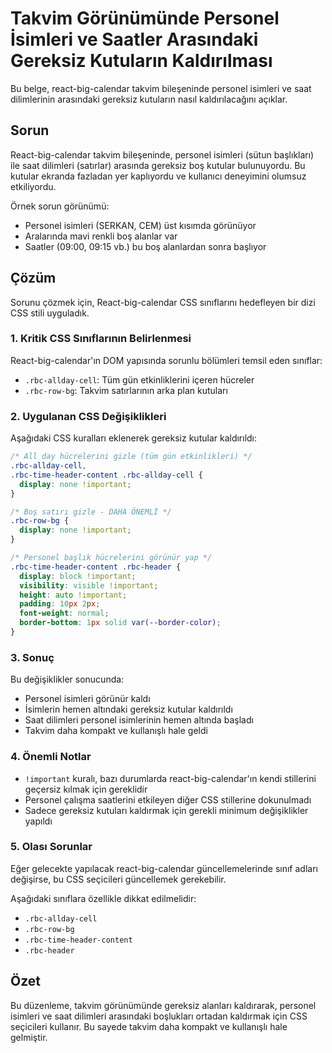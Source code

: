 # Takvim Görünümünde Personel İsimleri ve Saatler Arasındaki Gereksiz Kutuların Kaldırılması

Bu belge, react-big-calendar takvim bileşeninde personel isimleri ve saat dilimlerinin arasındaki gereksiz kutuların nasıl kaldırılacağını açıklar.

## Sorun

React-big-calendar takvim bileşeninde, personel isimleri (sütun başlıkları) ile saat dilimleri (satırlar) arasında gereksiz boş kutular bulunuyordu. Bu kutular ekranda fazladan yer kaplıyordu ve kullanıcı deneyimini olumsuz etkiliyordu.

Örnek sorun görünümü:
- Personel isimleri (SERKAN, CEM) üst kısımda görünüyor
- Aralarında mavi renkli boş alanlar var
- Saatler (09:00, 09:15 vb.) bu boş alanlardan sonra başlıyor

## Çözüm

Sorunu çözmek için, React-big-calendar CSS sınıflarını hedefleyen bir dizi CSS stili uyguladık.

### 1. Kritik CSS Sınıflarının Belirlenmesi

React-big-calendar'ın DOM yapısında sorunlu bölümleri temsil eden sınıflar:

- `.rbc-allday-cell`: Tüm gün etkinliklerini içeren hücreler
- `.rbc-row-bg`: Takvim satırlarının arka plan kutuları

### 2. Uygulanan CSS Değişiklikleri

Aşağıdaki CSS kuralları eklenerek gereksiz kutular kaldırıldı:

```css
/* All day hücrelerini gizle (tüm gün etkinlikleri) */
.rbc-allday-cell,
.rbc-time-header-content .rbc-allday-cell {
  display: none !important;
}

/* Boş satırı gizle - DAHA ÖNEMLİ */
.rbc-row-bg {
  display: none !important;
}

/* Personel başlık hücrelerini görünür yap */
.rbc-time-header-content .rbc-header {
  display: block !important;
  visibility: visible !important;
  height: auto !important;
  padding: 10px 2px;
  font-weight: normal;
  border-bottom: 1px solid var(--border-color);
}
```

### 3. Sonuç

Bu değişiklikler sonucunda:
- Personel isimleri görünür kaldı
- İsimlerin hemen altındaki gereksiz kutular kaldırıldı
- Saat dilimleri personel isimlerinin hemen altında başladı
- Takvim daha kompakt ve kullanışlı hale geldi

### 4. Önemli Notlar

- `!important` kuralı, bazı durumlarda react-big-calendar'ın kendi stillerini geçersiz kılmak için gereklidir
- Personel çalışma saatlerini etkileyen diğer CSS stillerine dokunulmadı
- Sadece gereksiz kutuları kaldırmak için gerekli minimum değişiklikler yapıldı

### 5. Olası Sorunlar

Eğer gelecekte yapılacak react-big-calendar güncellemelerinde sınıf adları değişirse, bu CSS seçicileri güncellemek gerekebilir.

Aşağıdaki sınıflara özellikle dikkat edilmelidir:
- `.rbc-allday-cell`
- `.rbc-row-bg`
- `.rbc-time-header-content`
- `.rbc-header`

## Özet

Bu düzenleme, takvim görünümünde gereksiz alanları kaldırarak, personel isimleri ve saat dilimleri arasındaki boşlukları ortadan kaldırmak için CSS seçicileri kullanır. Bu sayede takvim daha kompakt ve kullanışlı hale gelmiştir.
